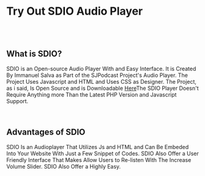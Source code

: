 <h1>Try Out SDIO Audio Player</h1>
<br>
<br>
<h2>What is SDIO?</h2>
<p>SDIO is an Open-source Audio Player With and Easy Interface. It is Created By Immanuel Salva as Part of the SJPodcast Project's Audio Player.
The Project Uses Javascript and HTML and Uses CSS as Designer. The Project, as i said, Is Open Source and is Downloadable <a href="https://github.com/ImmanuelSalva-PA/SDIO-Audioplayer/archive/refs/heads/main.zip">Here</a>The SDIO Player Doesn't Require Anything more Than the Latest PHP Version and Javascript Support.</p>
<br>
<h2>Advantages of SDIO</h2>
<p>SDIO Is an Audioplayer That Utilizes Js and HTML and Can Be Embeded Into Your Website With Just a Few Snippet of Codes. SDIO Also Offer a User
Friendly Interface That Makes Allow Users to Re-listen With The Increase Volume Slider. SDIO Also Offer a Highly Easy.</p>
